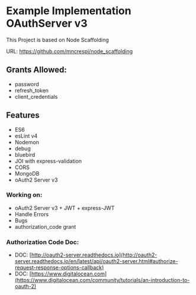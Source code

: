 # Example Implementation OAuthServer v3

This Project is based on Node Scaffolding

URL: https://github.com/mncrespi/node_scaffolding 

## Grants Allowed: 
- password
- refresh_token
- client_credentials 

## Features
- ES6
- esLint v4
- Nodemon
- debug
- bluebird
- JOI with express-validation
- CORS
- MongoDB
- oAuth2 Server v3


### Working on:
- oAuth2 Server v3 + JWT + express-JWT
- Handle Errors
- Bugs
- authorization_code grant
 

### Authorization Code Doc:
- DOC: [http://oauth2-server.readthedocs.io](http://oauth2-server.readthedocs.io/en/latest/api/oauth2-server.html#authorize-request-response-options-callback)
- DOC: [https://www.digitalocean.com](https://www.digitalocean.com/community/tutorials/an-introduction-to-oauth-2)
